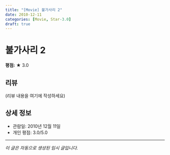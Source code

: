 ```yaml
---
title: "[Movie] 불가사리 2"
date: 2010-12-11
categories: [Movie, Star-3.0]
draft: true
---
```


# 불가사리 2

**평점:** ★ 3.0

## 리뷰

(리뷰 내용을 여기에 작성하세요)

## 상세 정보

- 관람일: 2010년 12월 11일
- 개인 평점: 3.0/5.0

---

*이 글은 자동으로 생성된 임시 글입니다.*
